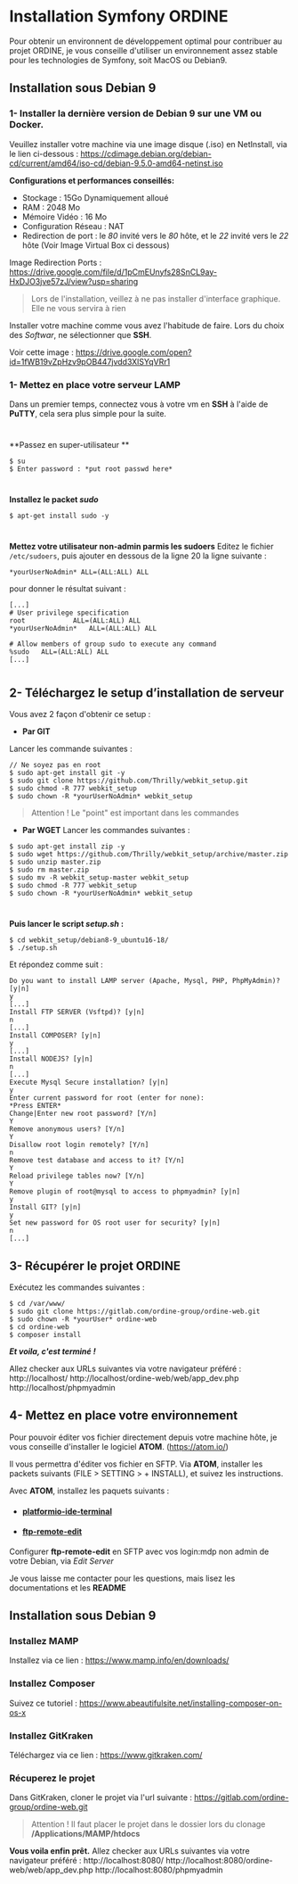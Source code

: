 # Installation Symfony ORDINE
Pour obtenir un environnent de développement optimal pour contribuer au projet ORDINE, je vous conseille d'utiliser un environnement assez stable pour les technologies de Symfony, soit MacOS ou Debian9.

## Installation sous Debian 9

### 1- Installer la dernière version de Debian 9 sur une VM ou Docker.
Veuillez installer votre machine via une image disque (.iso) en NetInstall, via le lien ci-dessous :
https://cdimage.debian.org/debian-cd/current/amd64/iso-cd/debian-9.5.0-amd64-netinst.iso

**Configurations et performances conseillés:**
 - Stockage : 15Go Dynamiquement alloué
 - RAM : 2048 Mo
 - Mémoire Vidéo : 16 Mo
 - Configuration Réseau : NAT
 - Redirection de port : le *80* invité vers le *80* hôte, et le *22* invité vers le *22* hôte (Voir Image Virtual Box ci dessous)

Image Redirection Ports : https://drive.google.com/file/d/1pCmEUnyfs28SnCL9ay-HxDJO3jve57zJ/view?usp=sharing


> Lors de l'installation, veillez à ne pas installer d'interface graphique. Elle ne vous servira à rien

Installer votre machine comme vous avez l'habitude de faire.
Lors du choix des *Softwar*, ne sélectionner que **SSH**.

Voir cette image : https://drive.google.com/open?id=1fWB19vZpHzv9pOB447jvdd3XlSYqVRr1


### 1- Mettez en place votre serveur LAMP
Dans un premier temps, connectez vous à votre vm en **SSH** à l'aide de **PuTTY**, cela sera plus simple pour la suite.
#
**Passez en super-utilisateur **
```
$ su
$ Enter password : *put root passwd here*
```
#
**Installez le packet *sudo***
```
$ apt-get install sudo -y
```
#
**Mettez votre utilisateur non-admin parmis les sudoers**
Editez le fichier `/etc/sudoers`, puis ajouter en dessous de la ligne 20 la ligne suivante :
```
*yourUserNoAdmin* ALL=(ALL:ALL) ALL
```

pour donner le résultat suivant :
```
[...]
# User privilege specification
root    		ALL=(ALL:ALL) ALL
*yourUserNoAdmin* 	ALL=(ALL:ALL) ALL

# Allow members of group sudo to execute any command
%sudo   ALL=(ALL:ALL) ALL
[...]
```
#
## 2- Téléchargez le setup d’installation de serveur

Vous avez 2 façon d'obtenir ce setup :
 - **Par GIT**

 Lancer les commande suivantes :
```
// Ne soyez pas en root
$ sudo apt-get install git -y
$ sudo git clone https://github.com/Thrilly/webkit_setup.git
$ sudo chmod -R 777 webkit_setup
$ sudo chown -R *yourUserNoAdmin* webkit_setup
```
> Attention ! Le "point" est important dans les commandes


 - **Par WGET**
Lancer les commandes suivantes :
```
$ sudo apt-get install zip -y
$ sudo wget https://github.com/Thrilly/webkit_setup/archive/master.zip
$ sudo unzip master.zip
$ sudo rm master.zip
$ sudo mv -R webkit_setup-master webkit_setup
$ sudo chmod -R 777 webkit_setup
$ sudo chown -R *yourUserNoAdmin* webkit_setup
```

#
**Puis lancer le script *setup.sh* :**

```
$ cd webkit_setup/debian8-9_ubuntu16-18/
$ ./setup.sh
```
Et répondez comme suit :
```
Do you want to install LAMP server (Apache, Mysql, PHP, PhpMyAdmin)? [y|n]
y
[...]
Install FTP SERVER (Vsftpd)? [y|n]
n
[...]
Install COMPOSER? [y|n]
y
[...]
Install NODEJS? [y|n]
n
[...]
Execute Mysql Secure installation? [y|n]
y
Enter current password for root (enter for none):
*Press ENTER*
Change|Enter new root password? [Y/n]
Y
Remove anonymous users? [Y/n]
Y
Disallow root login remotely? [Y/n]
n
Remove test database and access to it? [Y/n]
Y
Reload privilege tables now? [Y/n]
Y
Remove plugin of root@mysql to access to phpmyadmin? [y|n]
y
Install GIT? [y|n]
y
Set new password for OS root user for security? [y|n]
n
[...]
```

## 3- Récupérer le projet ORDINE
Exécutez les commandes suivantes :

```
$ cd /var/www/
$ sudo git clone https://gitlab.com/ordine-group/ordine-web.git
$ sudo chown -R *yourUser* ordine-web
$ cd ordine-web
$ composer install
```

***Et voila, c'est terminé !***

Allez checker aux URLs suivantes via votre navigateur préféré :
http://localhost/
http://localhost/ordine-web/web/app_dev.php
http://localhost/phpmyadmin

## 4- Mettez en place votre environnement
Pour pouvoir éditer vos fichier directement depuis votre machine hôte, je vous conseille d'installer le logiciel **ATOM**. (https://atom.io/)

Il vous permettra d'éditer vos fichier en SFTP.
Via **ATOM**, installer les packets suivants (FILE > SETTING > + INSTALL), et suivez les instructions.

Avec **ATOM**, installez les paquets suivants :
- #### [platformio-ide-terminal](https://atom.io/packages/platformio-ide-terminal)
- #### [ftp-remote-edit](https://atom.io/packages/ftp-remote-edit)

Configurer **ftp-remote-edit** en SFTP avec vos login:mdp non admin de votre Debian, via *Edit Server*

Je vous laisse me contacter pour les questions, mais lisez les documentations et les **README**

## Installation sous Debian 9

### Installez MAMP
Installez via ce lien :
https://www.mamp.info/en/downloads/

### Installez Composer
Suivez ce tutoriel :
https://www.abeautifulsite.net/installing-composer-on-os-x

### Installez GitKraken
Téléchargez via ce lien :
https://www.gitkraken.com/

### Récuperez le projet
Dans GitKraken, cloner le projet via l'url suivante : https://gitlab.com/ordine-group/ordine-web.git

> Attention ! Il faut placer le projet dans le dossier lors du clonage **/Applications/MAMP/htdocs**

**Vous voila enfin prêt.**
Allez checker aux URLs suivantes via votre navigateur préféré :
http://localhost:8080/
http://localhost:8080/ordine-web/web/app_dev.php
http://localhost:8080/phpmyadmin
